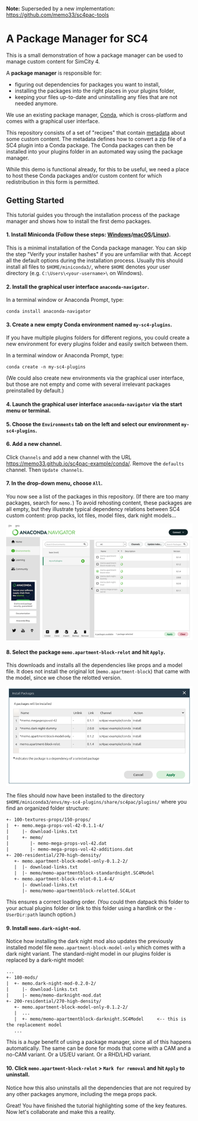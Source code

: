 **Note:** Superseded by a new implementation: https://github.com/memo33/sc4pac-tools


A Package Manager for SC4
=========================

This is a small demonstration of how a package manager can be used to manage custom content for SimCity 4.

A **package manager** is responsible for:

- figuring out dependencies for packages you want to install,
- installing the packages into the right places in your plugins folder,
- keeping your files up-to-date and uninstalling any files that are not needed anymore.

We use an existing package manager, [Conda](https://en.wikipedia.org/wiki/Conda_(package_manager)),
which is cross-platform and comes with a graphical user interface.

This repository consists of a set of "recipes" that contain [metadata](metadata) about some custom content.
The metadata defines how to convert a zip file of a SC4 plugin into a Conda package.
The Conda packages can then be installed into your plugins folder in an automated way using the package manager.

While this demo is functional already, for this to be useful,
we need a place to host these Conda packages and/or custom content for which redistribution in this form is permitted.


Getting Started
---------------

This tutorial guides you through the installation process of the package manager
and shows how to install the first demo packages.

#### 1. Install Miniconda (Follow these steps: [Windows](https://docs.conda.io/projects/conda/en/latest/user-guide/install/windows.html)/[macOS](https://docs.conda.io/projects/conda/en/latest/user-guide/install/macos.html)/[Linux](https://docs.conda.io/projects/conda/en/latest/user-guide/install/linux.html)).

This is a minimal installation of the Conda package manager.
You can skip the step "Verify your installer hashes" if you are unfamiliar with that.
Accept all the default options during the installation process.
Usually this should install all files to `$HOME/miniconda3/`,
where `$HOME` denotes your user directory (e.g. `C:\Users\<your-username>\` on Windows).

#### 2. Install the graphical user interface `anaconda-navigator`.

In a terminal window or Anaconda Prompt, type:
```
conda install anaconda-navigator
```

#### 3. Create a new empty Conda environment named `my-sc4-plugins`.

If you have multiple plugins folders for different regions,
you could create a new environment for every plugins folder and easily switch between them.

In a terminal window or Anaconda Prompt, type:
```
conda create -n my-sc4-plugins
```
(We could also create new environments via the graphical user interface,
but those are not empty and come with several irrelevant packages preinstalled by default.)

#### 4. Launch the graphical user interface `anaconda-navigator` via the start menu or terminal.

#### 5. Choose the `Environments` tab on the left and select our environment `my-sc4-plugins`.

#### 6. Add a new channel.

Click `Channels` and add a new channel with the URL https://memo33.github.io/sc4pac-example/conda/.
Remove the `defaults` channel. Then `Update channels`.

#### 7. In the drop-down menu, choose `All`.

You now see a list of the packages in this repository. (If there are too many packages, search for `memo.`)
To avoid rehosting content, these packages are all empty, but they illustrate typical dependency relations between SC4 custom content:
prop packs, lot files, model files, dark night models…

![](images/navigator-1.png)

#### 8. Select the package `memo.apartment-block-relot` and hit `Apply`.

This downloads and installs all the dependencies like props and a model file.
It does not install the original lot (`memo.apartment-block`) that came with the model, since we chose the relotted version.

![](images/navigator-2.png)

The files should now have been installed to the directory `$HOME/miniconda3/envs/my-sc4-plugins/share/sc4pac/plugins/`
where you find an organized folder structure:
```
+- 100-textures-props/150-props/
|  +- memo.mega-props-vol-42-0.1.1-4/
|     |- download-links.txt
|     +- memo/
|        |- memo-mega-props-vol-42.dat
|        |- memo-mega-props-vol-42-additions.dat
+- 200-residential/270-high-density/
   +- memo.apartment-block-model-only-0.1.2-2/
   |  |- download-links.txt
   |  |- memo/memo-apartmentblock-standardnight.SC4Model
   +- memo.apartment-block-relot-0.1.4-4/
      |- download-links.txt
      |- memo/memo-apartmentblock-relotted.SC4Lot
```
This ensures a correct loading order.
(You could then datpack this folder to your actual plugins folder
or link to this folder using a hardlink or the `-UserDir:path` launch option.)

#### 9. Install `memo.dark-night-mod`.

Notice how installing the dark night mod also updates the previously installed model file `memo.apartment-block-model-only`
which comes with a dark night variant.
The standard-night model in our plugins folder is replaced by a dark-night model:
```
...
+- 180-mods/
|  +- memo.dark-night-mod-0.2.0-2/
|     |- download-links.txt
|     |- memo/memo-darknight-mod.dat
+- 200-residential/270-high-density/
   +- memo.apartment-block-model-only-0.1.2-2/
   |  ...
   |  +- memo/memo-apartmentblock-darknight.SC4Model     <-- this is the replacement model
   ...
```

This is a *huge* benefit of using a package manager, since all of this happens automatically.
The same can be done for mods that come with a CAM and a no-CAM variant.
Or a US/EU variant. Or a RHD/LHD variant.

#### 10. Click `memo.apartment-block-relot` > `Mark for removal` and hit `Apply` to uninstall.

Notice how this also uninstalls all the dependencies that are not required by any other packages anymore, including the mega props pack.


Great! You have finished the tutorial highlighting some of the key features.
Now let's collaborate and make this a reality.
